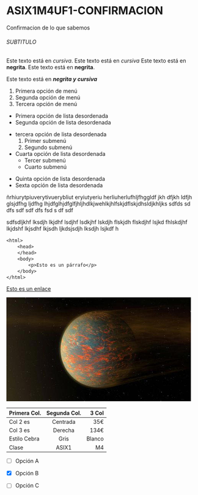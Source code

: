# ASIX1M4UF1-CONFIRMACION

Confirmacion de lo que sabemos

###### SUBTITULO

Este texto está en *cursiva*.
Este texto está en _cursiva_
Este texto está en **negrita**.
Este texto está en __negrita__.

Este texto está en __*negrita y cursiva*__

1. Primera opción de menú
2. Segunda opción de menú
3. Tercera opción de menú

* Primera opción de lista desordenada
* Segunda opción de lista desordenada
- tercera opción de lista desordenada
    1. Primer submenú
    2. Segundo submenú
- Cuarta opción de lista desordenada
    * Tercer submenú
    * Cuarto submenú
+ Quinta opción de lista desordenada
+ Sexta opción de lista desordenada

ñrhiurytpiuverytivuerybliut eryiutyeriu herliuherlufhljfhggldf jkh dfjkh ldfjh glsjdfhg ljdfhg lhjdfglhjdfglfjhljhdlkjwehlkjhlfskjdflskjdhsldjkhljks sdfds sd dfs sdf  sdf dfs fsd s df sdf

sdfsdljkhf lksdjh lkjdhf lsdjhf lsdkjhf lskdjh flskjdh flskdjhf lsjkd fhlskdjhf lkjdshf lkjsdhf lkjsdh ljkdsjsdjh lksdjh lsjkdf h

```
<html>
    <head>
    </head>
    <body>
        <p>Esto es un párrafo</p>
    </body>
</html>
```
[Esto es un enlace](http://joan23.fje.edu "Enlace a la web del cole")

![Esto es una imagen de un planeta](https://github.com/AlbertoDeSantos/ASIX12324-RESUMEN/blob/main/planeta.jpg "Titulo opcional de la imagen")

|Primera Col.|Segunda Col.|3 Col|
|---------------|:------------:|---------:|
|Col 2 es|Centrada|35€|
|Col 3 es|Derecha|134€|
|Estilo Cebra|Gris|Blanco|
|Clase|ASIX1|M4|

-[ ] Opción A

-[X] Opción B

-[ ] Opción C

